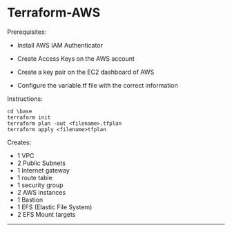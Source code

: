 # Terraform-AWS

Prerequisites:

- Install AWS IAM Authenticator

- Create Access Keys on the AWS account

- Create a key pair on the EC2 dashboard of AWS

- Configure the variable.tf file with the correct information

Instructions:

``` 
cd \base
terraform init
terraform plan -out <filename>.tfplan
terraform apply <filename>tfplan

```


Creates:

- 1 VPC
- 2 Public Subnets
- 1 Internet gateway
- 1 route table
- 1 security group
- 2 AWS instances
- 1 Bastion
- 1 EFS (Elastic File System)
- 2 EFS Mount targets

-----


